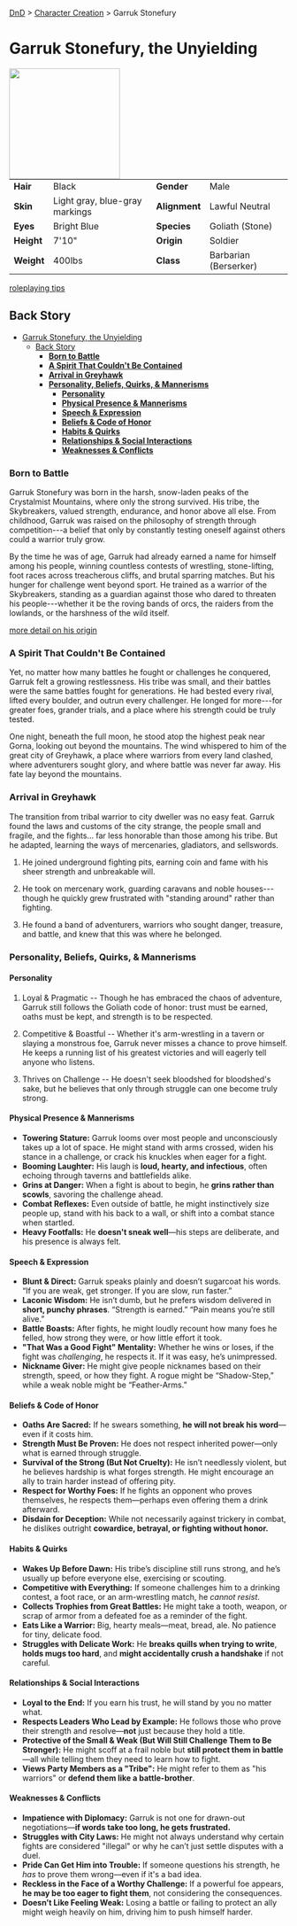 [DnD](../../readme.md) > [Character Creation](../../character-creation.md) > Garruk Stonefury

# Garruk Stonefury, the Unyielding

<image src="images/DnD_2024_PC_Barbarian_Male.webp" style="float:left;" width="200px" height="200px">

|            |                                |               |                       |
| ---------- | ------------------------------ | ------------- | --------------------- |
| **Hair**   | Black                          | **Gender**    | Male                  |
| **Skin**   | Light gray, blue-gray markings | **Alignment** | Lawful Neutral        |
| **Eyes**   | Bright Blue                    | **Species**   | Goliath (Stone)       |
| **Height** | 7'10"                          | **Origin**    | Soldier               |
| **Weight** | 400lbs                         | **Class**     | Barbarian (Berserker) |

[roleplaying tips](./DnD_2024_PC_Barbarian_Male-roleplaying.md)

## Back Story

- [Garruk Stonefury, the Unyielding](#garruk-stonefury-the-unyielding)
  - [Back Story](#back-story)
    - [**Born to Battle**](#born-to-battle)
    - [**A Spirit That Couldn't Be Contained**](#a-spirit-that-couldnt-be-contained)
    - [**Arrival in Greyhawk**](#arrival-in-greyhawk)
    - [**Personality, Beliefs, Quirks, \& Mannerisms**](#personality-beliefs-quirks--mannerisms)
      - [**Personality**](#personality)
      - [**Physical Presence \& Mannerisms**](#physical-presence--mannerisms)
      - [**Speech \& Expression**](#speech--expression)
      - [**Beliefs \& Code of Honor**](#beliefs--code-of-honor)
      - [**Habits \& Quirks**](#habits--quirks)
      - [**Relationships \& Social Interactions**](#relationships--social-interactions)
      - [**Weaknesses \& Conflicts**](#weaknesses--conflicts)

### **Born to Battle**

Garruk Stonefury was born in the harsh, snow-laden peaks of the
Crystalmist Mountains, where only the strong survived. His tribe, the
Skybreakers, valued strength, endurance, and honor above all else. From
childhood, Garruk was raised on the philosophy of strength through
competition---a belief that only by constantly testing oneself against
others could a warrior truly grow.

By the time he was of age, Garruk had already earned a name for himself
among his people, winning countless contests of wrestling,
stone-lifting, foot races across treacherous cliffs, and brutal sparring
matches. But his hunger for challenge went beyond sport. He trained as a
warrior of the Skybreakers, standing as a guardian against those who
dared to threaten his people---whether it be the roving bands of orcs,
the raiders from the lowlands, or the harshness of the wild itself.

[more detail on his origin](./DnD_2024_PC_Barbarian_Male-origin.md)

### **A Spirit That Couldn't Be Contained**

Yet, no matter how many battles he fought or challenges he conquered,
Garruk felt a growing restlessness. His tribe was small, and their
battles were the same battles fought for generations. He had bested
every rival, lifted every boulder, and outrun every challenger. He
longed for more---for greater foes, grander trials, and a place where
his strength could be truly tested.

One night, beneath the full moon, he stood atop the highest peak near
Gorna, looking out beyond the mountains. The wind whispered to him of
the great city of Greyhawk, a place where warriors from every land
clashed, where adventurers sought glory, and where battle was never far
away. His fate lay beyond the mountains.

### **Arrival in Greyhawk**

The transition from tribal warrior to city dweller was no easy feat.
Garruk found the laws and customs of the city strange, the people small
and fragile, and the fights\... far less honorable than those among his
tribe. But he adapted, learning the ways of mercenaries, gladiators, and
sellswords.

1.  He joined underground fighting pits, earning coin and fame with his
    sheer strength and unbreakable will.

2.  He took on mercenary work, guarding caravans and noble
    houses---though he quickly grew frustrated with "standing around"
    rather than fighting.

3.  He found a band of adventurers, warriors who sought danger,
    treasure, and battle, and knew that this was where he belonged.

### **Personality, Beliefs, Quirks, & Mannerisms**

#### **Personality**

1.  Loyal & Pragmatic -- Though he has embraced the chaos of adventure,
    Garruk still follows the Goliath code of honor: trust must be
    earned, oaths must be kept, and strength is to be respected.

2.  Competitive & Boastful -- Whether it's arm-wrestling in a tavern or
    slaying a monstrous foe, Garruk never misses a chance to prove
    himself. He keeps a running list of his greatest victories and will
    eagerly tell anyone who listens.

3.  Thrives on Challenge -- He doesn't seek bloodshed for bloodshed's
    sake, but he believes that only through struggle can one become
    truly strong.

#### **Physical Presence & Mannerisms**

- **Towering Stature:** Garruk looms over most people and unconsciously takes up a lot of space. He might stand with arms crossed, widen his stance in a challenge, or crack his knuckles when eager for a fight.
- **Booming Laughter:** His laugh is **loud, hearty, and infectious**, often echoing through taverns and battlefields alike.
- **Grins at Danger:** When a fight is about to begin, he **grins rather than scowls**, savoring the challenge ahead.
- **Combat Reflexes:** Even outside of battle, he might instinctively size people up, stand with his back to a wall, or shift into a combat stance when startled.
- **Heavy Footfalls:** He **doesn't sneak well**—his steps are deliberate, and his presence is always felt.

#### **Speech & Expression**

- **Blunt & Direct:** Garruk speaks plainly and doesn’t sugarcoat his words. “If you are weak, get stronger. If you are slow, run faster.”
- **Laconic Wisdom:** He isn’t dumb, but he prefers wisdom delivered in **short, punchy phrases**. “Strength is earned.” “Pain means you’re still alive.”
- **Battle Boasts:** After fights, he might loudly recount how many foes he felled, how strong they were, or how little effort it took.
- **"That Was a Good Fight" Mentality:** Whether he wins or loses, if the fight was _challenging_, he respects it. If it was easy, he’s unimpressed.
- **Nickname Giver:** He might give people nicknames based on their strength, speed, or how they fight. A rogue might be “Shadow-Step,” while a weak noble might be “Feather-Arms.”

#### **Beliefs & Code of Honor**

- **Oaths Are Sacred:** If he swears something, **he will not break his word**—even if it costs him.
- **Strength Must Be Proven:** He does not respect inherited power—only what is earned through struggle.
- **Survival of the Strong (But Not Cruelty):** He isn’t needlessly violent, but he believes hardship is what forges strength. He might encourage an ally to train harder instead of offering pity.
- **Respect for Worthy Foes:** If he fights an opponent who proves themselves, he respects them—perhaps even offering them a drink afterward.
- **Disdain for Deception:** While not necessarily against trickery in combat, he dislikes outright **cowardice, betrayal, or fighting without honor.**

#### **Habits & Quirks**

- **Wakes Up Before Dawn:** His tribe’s discipline still runs strong, and he’s usually up before everyone else, exercising or scouting.
- **Competitive with Everything:** If someone challenges him to a drinking contest, a foot race, or an arm-wrestling match, he _cannot resist_.
- **Collects Trophies from Great Battles:** He might take a tooth, weapon, or scrap of armor from a defeated foe as a reminder of the fight.
- **Eats Like a Warrior:** Big, hearty meals—meat, bread, ale. No patience for tiny, delicate food.
- **Struggles with Delicate Work:** He **breaks quills when trying to write**, **holds mugs too hard**, and **might accidentally crush a handshake** if not careful.

#### **Relationships & Social Interactions**

- **Loyal to the End:** If you earn his trust, he will stand by you no matter what.
- **Respects Leaders Who Lead by Example:** He follows those who prove their strength and resolve—**not** just because they hold a title.
- **Protective of the Small & Weak (But Will Still Challenge Them to Be Stronger):** He might scoff at a frail noble but **still protect them in battle**—all while telling them they need to learn how to fight.
- **Views Party Members as a "Tribe":** He might refer to them as "his warriors" or **defend them like a battle-brother**.

#### **Weaknesses & Conflicts**

- **Impatience with Diplomacy:** Garruk is not one for drawn-out negotiations—**if words take too long, he gets frustrated.**
- **Struggles with City Laws:** He might not always understand why certain fights are considered "illegal" or why he can’t just settle disputes with a duel.
- **Pride Can Get Him into Trouble:** If someone questions his strength, he _has_ to prove them wrong—even if it's a bad idea.
- **Reckless in the Face of a Worthy Challenge:** If a powerful foe appears, **he may be too eager to fight them**, not considering the consequences.
- **Doesn’t Like Feeling Weak:** Losing a battle or failing to protect an ally might weigh heavily on him, driving him to push himself harder.
